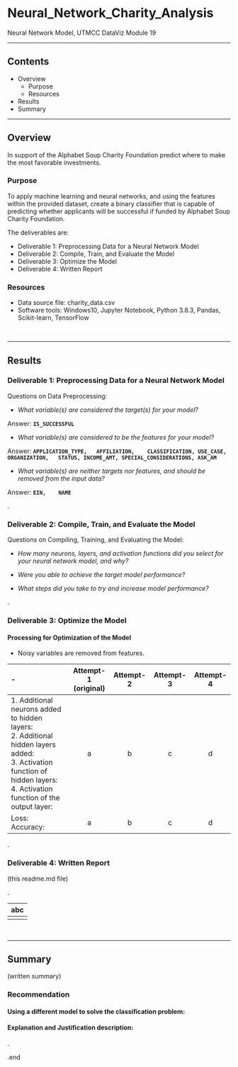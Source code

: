 # Neural_Network_Charity_Analysis
Neural Network Model, UTMCC DataViz Module 19

---

## Contents 
  * Overview
    - Purpose
    - Resources
  * Results
  * Summary
 

---  

## Overview 
  
  In support of the Alphabet Soup Charity Foundation predict where to make the most favorable investments. 

   ### Purpose
   To apply machine learning and neural networks, and using the features within the provided dataset, create a binary classifier that is capable of predicting whether applicants will be successful if funded by Alphabet Soup Charity Foundation. 
  
   The deliverables are: 
   - Deliverable 1: Preprocessing Data for a Neural Network Model
   - Deliverable 2: Compile, Train, and Evaluate the Model
   - Deliverable 3: Optimize the Model
   - Deliverable 4: Written Report 
  
   
  
   ### Resources
  * Data source file: charity_data.csv
  * Software tools: Windows10, Jupyter Notebook, Python 3.8.3, Pandas, Scikit-learn, TensorFlow
  
<br>

--- 

## Results


### Deliverable 1: Preprocessing Data for a Neural Network Model



Questions on Data Preprocessing:

- *What variable(s) are considered the target(s) for your model?*

 Answer: **`IS_SUCCESSFUL`**

- *What variable(s) are considered to be the features for your model?*

 Answer: **`APPLICATION_TYPE,	AFFILIATION,	CLASSIFICATION,	USE_CASE,	ORGANIZATION,	STATUS,	INCOME_AMT,	SPECIAL_CONSIDERATIONS,	ASK_AM`**


- *What variable(s) are neither targets nor features, and should be removed from the input data?*

 Answer: **`EIN,	NAME`**

.

### Deliverable 2: Compile, Train, and Evaluate the Model



Questions on Compiling, Training, and Evaluating the Model:
- *How many neurons, layers, and activation functions did you select for your neural network model, and why?*


- *Were you able to achieve the target model performance?*


- *What steps did you take to try and increase model performance?*



.

### Deliverable 3: Optimize the Model

#### Processing for Optimization of the Model

- Noisy variables are removed from features.


| - | Attempt-1<br>(original) | Attempt-2 | Attempt-3 | Attempt-4 |
| :--- | :---: | :---: | :---: | :---: | 
| 1. Additional neurons added to hidden layers:<br>2. Additional hidden layers added:<br>3. Activation function of hidden layers:<br>4. Activation function of the output layer: | a | b | c | d |
| Loss:<br>Accuracy: | a | b | c | d |


 


.

### Deliverable 4: Written Report 
   (this readme.md file)


.

 
   | **abc** |
   | :---: |
   | ![]() |




<br>

---

## Summary
  (written summary)

### Recommendation 

#### Using a different model to solve the classification problem:


#### Explanation and Justification description:

.

.end

